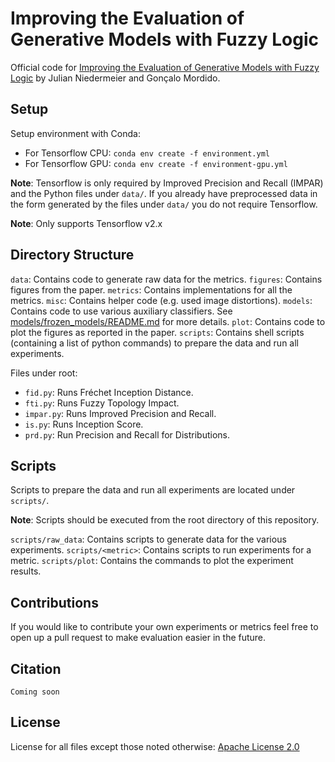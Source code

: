 # Improving the Evaluation of Generative Models with Fuzzy Logic

Official code for [Improving the Evaluation of Generative Models with Fuzzy Logic]() by Julian Niedermeier and Gonçalo Mordido.

## Setup

Setup environment with Conda:

- For Tensorflow CPU: `conda env create -f environment.yml`
- For Tensorflow GPU: `conda env create -f environment-gpu.yml`

**Note**: Tensorflow is only required by Improved Precision and Recall (IMPAR) and the Python files under `data/`. If you already have preprocessed data in the form generated by the files under `data/` you do not require Tensorflow.

**Note**: Only supports Tensorflow v2.x

## Directory Structure

`data`: Contains code to generate raw data for the metrics.
`figures`: Contains figures from the paper.
`metrics`: Contains implementations for all the metrics.
`misc`: Contains helper code (e.g. used image distortions).
`models`: Contains code to use various auxiliary classifiers. See [models/frozen_models/README.md](models/frozen_models/README.md) for more details.
`plot`: Contains code to plot the figures as reported in the paper.
`scripts`: Contains shell scripts (containing a list of python commands) to prepare the data and run all experiments.

Files under root:
- `fid.py`: Runs Fréchet Inception Distance.
- `fti.py`: Runs Fuzzy Topology Impact.
- `impar.py`: Runs Improved Precision and Recall.
- `is.py`: Runs Inception Score.
- `prd.py`: Run Precision and Recall for Distributions.

## Scripts

Scripts to prepare the data and run all experiments are located under `scripts/`.

**Note**: Scripts should be executed from the root directory of this repository.

`scripts/raw_data`: Contains scripts to generate data for the various experiments.
`scripts/<metric>`: Contains scripts to run experiments for a metric.
`scripts/plot`: Contains the commands to plot the experiment results.

## Contributions

If you would like to contribute your own experiments or metrics feel free to open up a pull request to make evaluation easier in the future.

## Citation
```
Coming soon
```

## License

License for all files except those noted otherwise: [Apache License 2.0](LICENSE)
